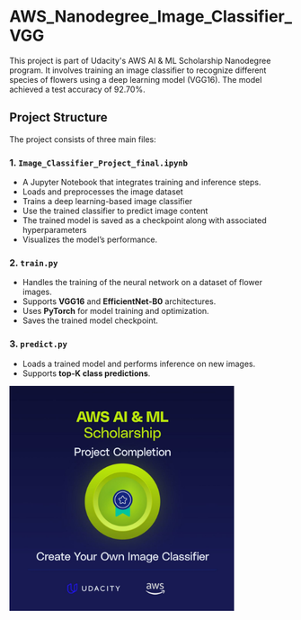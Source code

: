 # AWS_Nanodegree_Image_Classifier_VGG

This project is part of Udacity's AWS AI & ML Scholarship Nanodegree program. It involves training an image classifier to recognize different species of flowers using a deep learning model (VGG16). The model achieved a test accuracy of 92.70%.

## Project Structure
The project consists of three main files:


### 1. `Image_Classifier_Project_final.ipynb`
- A Jupyter Notebook that integrates training and inference steps.
- Loads and preprocesses the image dataset
- Trains a deep learning-based image classifier
- Use the trained classifier to predict image content
- The trained model is saved as a checkpoint along with associated hyperparameters
- Visualizes the model’s performance.

### 2. `train.py`
- Handles the training of the neural network on a dataset of flower images.
- Supports **VGG16** and **EfficientNet-B0** architectures.
- Uses **PyTorch** for model training and optimization.
- Saves the trained model checkpoint.

### 3. `predict.py`
- Loads a trained model and performs inference on new images.
- Supports **top-K class predictions**.

<img src="image/Project_Completion" alt="Project Completion" width="400" height="400">
